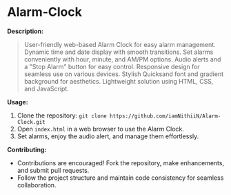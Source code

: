 # Alarm-Clock

**Description:**
> User-friendly web-based Alarm Clock for easy alarm management.
Dynamic time and date display with smooth transitions.
Set alarms conveniently with hour, minute, and AM/PM options.
Audio alerts and a "Stop Alarm" button for easy control.
Responsive design for seamless use on various devices.
Stylish Quicksand font and gradient background for aesthetics.
Lightweight solution using HTML, CSS, and JavaScript.

**Usage:**
1. Clone the repository: `git clone https://github.com/iamNithiiN/Alarm-Clock.git`
2. Open `index.html` in a web browser to use the Alarm Clock.
3. Set alarms, enjoy the audio alert, and manage them effortlessly.

**Contributing:**
- Contributions are encouraged! Fork the repository, make enhancements, and submit pull requests.
- Follow the project structure and maintain code consistency for seamless collaboration.
